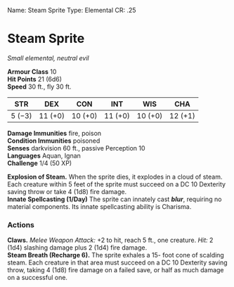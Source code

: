Name: Steam Sprite
Type: Elemental
CR: .25

# Steam Sprite
_Small elemental, neutral evil_

**Armour Class** 10    
**Hit Points** 21 (6d6)    
**Speed** 30 ft., fly 30 ft. 

| STR     | DEX     | CON     | INT     | WIS     | CHA     |
|---------|---------|---------|---------|---------|---------|
| 5 (−3)  | 11 (+0) | 10 (+0) | 11 (+0) | 10 (+0) | 12 (+1) |

**Damage Immunities** fire, poison    
**Condition Immunities** poisoned    
**Senses** darkvision 60 ft., passive Perception 10    
**Languages** Aquan, Ignan    
**Challenge** 1/4 (50 XP) 

**Explosion of Steam.** When the sprite dies, it explodes in a cloud of steam. Each creature within 5 feet of the sprite must succeed on a DC 10 Dexterity saving throw or take 4 (1d8) fire damage.    
**Innate Spellcasting (1/Day)** The sprite can innately cast **_blur_**, requiring no material components. Its innate spellcasting ability is Charisma. 

### Actions    
**Claws.** _Melee Weapon Attack:_ +2 to hit, reach 5 ft., one creature. _Hit:_ 2 (1d4) slashing damage plus 2 (1d4) fire damage.    
**Steam Breath (Recharge 6).** The sprite exhales a 15- foot cone of scalding steam. Each creature in that area must succeed on a DC 10 Dexterity saving throw, taking 4 (1d8) fire damage on a failed save, or half as much damage on a successful one.